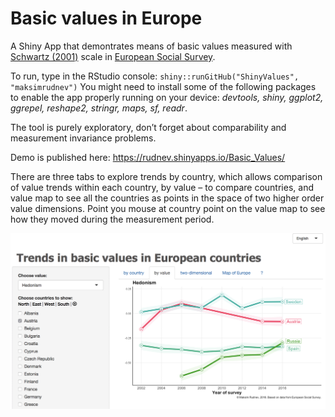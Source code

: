 # Basic values in Europe

A Shiny App that demontrates means of basic values measured with [Schwartz (2001)](http://journals.sagepub.com/doi/abs/10.1177/0022022101032005001) scale in [European Social Survey](https://europeansocialsurvey.org).

To run, type in the RStudio console: `shiny::runGitHub("ShinyValues", "maksimrudnev")`
You might need to install some of the following packages to enable the app properly running on your device: *devtools, shiny, ggplot2, ggrepel, reshape2, stringr, maps, sf, readr*.

<!-- install.packages(c("devtools", "shiny", "ggplot2", "ggrepel", "reshape2", "stringr", "maps", "sf", "readr")) -->

The tool is purely exploratory, don’t forget about comparability and measurement invariance problems. 

Demo is published here: https://rudnev.shinyapps.io/Basic_Values/

There are three tabs to explore trends by country, which allows comparison of value trends within each country, by value – to compare countries, and value map to see all the countries as points in the space of two higher order value dimensions. Point you mouse at country point on the value map to see how they moved during the measurement period.


![](screenshot.png)